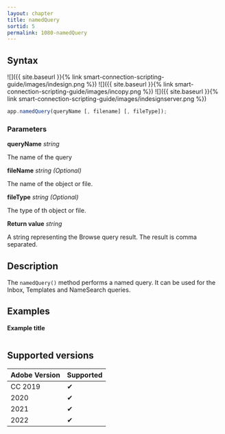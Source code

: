 ```yaml
---
layout: chapter
title: namedQuery
sortid: 5
permalink: 1080-namedQuery
---
```

## Syntax

![]({{ site.baseurl }}{% link smart-connection-scripting-guide/images/indesign.png %}) ![]({{ site.baseurl }}{% link smart-connection-scripting-guide/images/incopy.png %}) ![]({{ site.baseurl }}{% link smart-connection-scripting-guide/images/indesignserver.png %})
```javascript
app.namedQuery(queryName [, filename] [, fileType]);
```

### Parameters

**queryName** *string*

The name of the query

**fileName** *string (Optional)*

The name of the object or file.

**fileType** *string (Optional)*

The type of th object or file.

**Return value** *string*

A string representing the Browse query result.
The result is comma separated.

## Description

The `namedQuery()` method performs a named query. It can be used for the Inbox, Templates and NameSearch queries.

## Examples

**Example title**

```javascript

```

## Supported versions

| Adobe Version | Supported |
|---------------|-----------|
| CC 2019       | ✔         |
| 2020          | ✔         |
| 2021          | ✔         |
| 2022          | ✔         |
